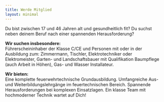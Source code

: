 ```yaml
---
title: Werde Mitglied
layout: minimal
---
```

Du bist zwischen 17 und 46 Jahren alt und gesundheitlich fit?
Du suchst neben deinem Beruf nach einer spannenden Herausforderung?

**Wir suchen insbesondere:**  
Führerscheininhaber der Klasse C/CE und Personen mit oder in der Ausbildung zum: Zimmermann, Tischler, Elektrotechniker oder Elektromeister, Garten- und Landschaftsbauer mit Qualifikation Baumpflege (auch Arbeit in Höhen), Gas- und Wasser Installateur.

**Wir bieten:**  
Eine komplette feuerwehrtechnische Grundausbildung. Umfangreiche Aus- und Weiterbildungslehrgänge im feuertechnischen Bereich. Spannende Herausforderungen bei komplexen Einsatzlagen. Ein klasse Team mit hochmoderner Technik wartet auf Dich!